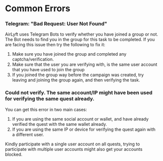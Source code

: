 # Common Errors

### Telegram: "Bad Request: User Not Found"
AirLyft uses Telegram Bots to verify whether you have joined a group or not. The Bot needs to find you in the group for this task to be completed. If you are facing this issue then try the following to fix it:
1. Make sure you have joined the group and completed any captcha/verification.
2. Make sure that the user you are verifying with, is the same user account that you have used to join the group
3. If you joined the group way before the campaign was created, try leaving and joining the group again, and then verifying the task.

### Could not verify. The same account/IP might have been used for verifying the same quest already.
You can get this error in two main cases:
1. If you are using the same social account or wallet, and have already verified the quest with the same wallet already.
2. If you are using the same IP or device for verifying the quest again with a different user.

Kindly participate with a single user account on all quests, trying to participate with multiple user accounts might also get your accounts blocked.

